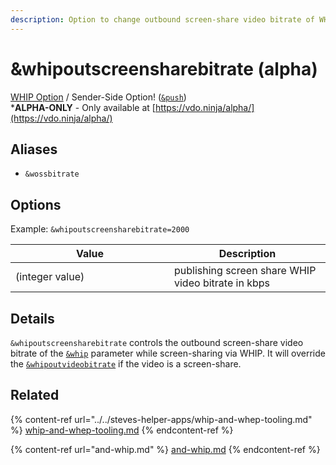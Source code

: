 ```yaml
---
description: Option to change outbound screen-share video bitrate of WHIP
---
```


# \&whipoutscreensharebitrate (alpha)

[WHIP Option](../../steves-helper-apps/whip-and-whep-tooling.md) / Sender-Side Option! ([`&push`](../../source-settings/push.md))\
\***ALPHA-ONLY** - Only available at [https://vdo.ninja/alpha/](https://vdo.ninja/alpha/)

## Aliases

* `&wossbitrate`

## Options

Example: `&whipoutscreensharebitrate=2000`

<table><thead><tr><th width="238">Value</th><th>Description</th></tr></thead><tbody><tr><td>(integer value)</td><td>publishing screen share WHIP video bitrate in kbps</td></tr></tbody></table>

## Details

`&whipoutscreensharebitrate` controls the outbound screen-share video bitrate of the [`&whip`](and-whip.md) parameter while screen-sharing via WHIP. It will override the [`&whipoutvideobitrate`](and-whipoutvideobitrate.md) if the video is a screen-share.

## Related

{% content-ref url="../../steves-helper-apps/whip-and-whep-tooling.md" %}
[whip-and-whep-tooling.md](../../steves-helper-apps/whip-and-whep-tooling.md)
{% endcontent-ref %}

{% content-ref url="and-whip.md" %}
[and-whip.md](and-whip.md)
{% endcontent-ref %}
